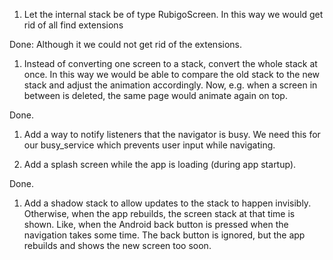 1. Let the internal stack be of type RubigoScreen. In this way we would get rid of all find extensions

Done: Although it we could not get rid of the extensions.

1. Instead of converting one screen to a stack, convert the whole stack at once. In this way we would be able to compare the old stack to the new stack and adjust the animation accordingly. 
Now, e.g. when a screen in between is deleted, the same page would animate again on top.

Done.

1. Add a way to notify listeners that the navigator is busy. We need this for our busy_service which prevents user input while navigating.



1. Add a splash screen while the app is loading (during app startup).

Done.

1. Add a shadow stack to allow updates to the stack to happen invisibly. Otherwise, when the app rebuilds, the screen stack at that time is shown. 
Like, when the Android back button is pressed when the navigation takes some time. The back button is ignored, but the app rebuilds and shows
the new screen too soon.

